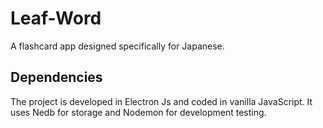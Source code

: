 # Leaf-Word
A flashcard app designed specifically for Japanese.
## Dependencies
The project is developed in Electron Js and coded in vanilla JavaScript. It uses Nedb for storage and Nodemon for development testing.

